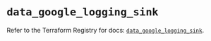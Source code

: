 # `data_google_logging_sink`

Refer to the Terraform Registry for docs: [`data_google_logging_sink`](https://registry.terraform.io/providers/hashicorp/google/5.16.0/docs/data-sources/logging_sink).

